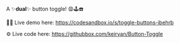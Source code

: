 A  ✨**dual**✨ button toggle! 😧🕹️☎️

👨‍💻 Live demo here: https://codesandbox.io/s/toggle-buttons-ibehrb

⚙️ Live code here: https://githubbox.com/keiryan/Button-Toggle
